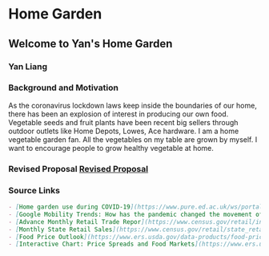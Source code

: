 # Home Garden
## Welcome to Yan's Home Garden
### Yan Liang

### Background and Motivation 

As the coronavirus lockdown laws keep inside the boundaries of our home, there has been an explosion of interest in producing our own food. Vegetable seeds and fruit plants have been recent big sellers through outdoor outlets like Home Depots, Lowes, Ace hardware. I am a home vegetable garden fan. All the vegetables on my table are grown by myself.  I want to encourage people to grow healthy vegetable at home.

### Revised Proposal [Revised Proposal](https://github.com/yanliang789/home_garden/edit/gh-pages/index.md)

### Source Links
```markdown
- [Home garden use during COVID-19](https://www.pure.ed.ac.uk/ws/portalfiles/portal/186571793/CorleyJEtalJEP2020HomeGardenUse.pdf)
- [Google Mobility Trends: How has the pandemic changed the movement of people around the world?] (https://ourworldindata.org/covid-mobility-trends)
- [Advance Monthly Retail Trade Repor](https://www.census.gov/retail/index.html)
- [Monthly State Retail Sales](https://www.census.gov/retail/state_retail_sales.html)
- [Food Price Outlook](https://www.ers.usda.gov/data-products/food-price-outlook/food-price-outlook/#Producer%20Price%20Index)
- [Interactive Chart: Price Spreads and Food Markets](https://www.ers.usda.gov/data-products/price-spreads-from-farm-to-consumer/interactive-chart-price-spreads-and-food-markets/)
```
